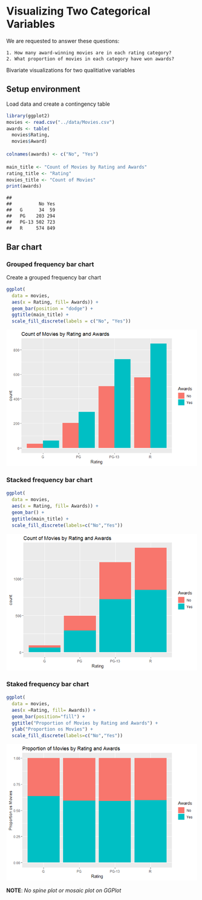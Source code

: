 Visualizing Two Categorical Variables
================

We are requested to answer these questions:

    1. How many award-winning movies are in each rating category?
    2. What proportion of movies in each category have won awards?

Bivariate visualizations for two qualitiative variables

Setup environment
-----------------

Load data and create a contingency table

``` r
library(ggplot2)
movies <- read.csv("../data/Movies.csv")
awards <- table(
  movies$Rating,
  movies$Award)

colnames(awards) <- c("No", "Yes")

main_title <- "Count of Movies by Rating and Awards"
rating_title <- "Rating"
movies_title <- "Count of Movies"
print(awards)
```

    ##        
    ##          No Yes
    ##   G      34  59
    ##   PG    203 294
    ##   PG-13 502 723
    ##   R     574 849

Bar chart
---------

### Grouped frequency bar chart

Create a grouped frequency bar chart

``` r
ggplot(
  data = movies,
  aes(x = Rating, fill= Awards)) +
  geom_bar(position = "dodge") +
  ggtitle(main_title) +
  scale_fill_discrete(labels = c("No", "Yes"))
```

![](04-GGPlot_files/figure-markdown_github/unnamed-chunk-2-1.png)

### Stacked frequency bar chart

``` r
ggplot(
  data = movies,
  aes(x = Rating, fill= Awards)) +
  geom_bar() +
  ggtitle(main_title) +
  scale_fill_discrete(labels=c("No","Yes"))
```

![](04-GGPlot_files/figure-markdown_github/unnamed-chunk-3-1.png)

### Staked frequency bar chart

``` r
ggplot(
  data = movies,
  aes(x =Rating, fill= Awards)) +
  geom_bar(position="fill") + 
  ggtitle("Proportion of Movies by Rating and Awards") +
  ylab("Proportion os Movies") +
  scale_fill_discrete(labels=c("No","Yes"))
```

![](04-GGPlot_files/figure-markdown_github/unnamed-chunk-4-1.png)

**NOTE**: *No spine plot or mosaic plot on GGPlot*
